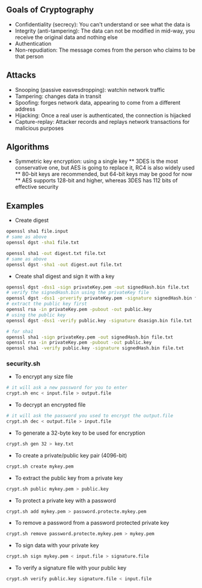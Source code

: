 ## Goals of Cryptography
* Confidentiality (secrecy): You can't understand or see what the data is
* Integrity (anti-tampering): The data can not be modified in mid-way, you receive the original data and nothing else
* Authentication
* Non-repudiation: The message comes from the person who claims to be that person

## Attacks
* Snooping (passive easvesdropping): watchin network traffic
* Tampering: changes data in transit
* Spoofing: forges network data, appearing to come from a different address
* Hijacking: Once a real user is authenticated, the connection is hijacked
* Capture-replay: Attacker records and replays network transactions for malicious purposes

## Algorithms
* Symmetric key encryption: using a single key
** 3DES is the most conservative one, but AES is going to replace it, RC4 is also widely used
** 80-bit keys are recommended, but 64-bit keys may be good for now
** AES supports 128-bit and higher, whereas 3DES has 112 bits of effective security

## Examples

* Create digest
```bash
openssl sha1 file.input
# same as above
openssl dgst -sha1 file.txt

openssl sha1 -out digest.txt file.txt
# same as above
openssl dgst -sha1 -out digest.out file.txt
```

* Create sha1 digest and sign it with a key
```bash
openssl dgst -dss1 -sign privateKey.pem -out signedHash.bin file.txt
# verify the signedHash.bin using the privateKey file
openssl dgst -dss1 -prverify privateKey.pem -signature signedHash.bin file.txt
# extract the public key first
openssl rsa -in privateKey.pem -pubout -out public.key
# using the public key
openssl dgst -dss1 -verify public.key -signature dsasign.bin file.txt

# for sha1
openssl sha1 -sign privateKey.pem -out signedHash.bin file.txt
openssl rsa -in privateKey.pem -pubout -out public.key
openssl sha1 -verify public.key -signature signedHash.bin file.txt
```

### security.sh

* To encrypt any size file
```bash
# it will ask a new password for you to enter
crypt.sh enc < input.file > output.file
```

* To decrypt an encrypted file
```bash
# it will ask the password you used to encrypt the output.file
crypt.sh dec < output.file > input.file
```

* To generate a 32-byte key to be used for encryption
```bash
crypt.sh gen 32 > key.txt
```

* To create a private/public key pair (4096-bit)
```bash
crypt.sh create mykey.pem
```

* To extract the public key from a private key
```bash
crypt.sh public mykey.pem > public.key
```

* To protect a private key with a password
```bash
crypt.sh add mykey.pem > password.protecte.mykey.pem
```

* To remove a password from a password protected private key
```bash
crypt.sh remove password.protecte.mykey.pem > mykey.pem
```

* To sign data with your private key
```bash
crypt.sh sign mykey.pem < input.file > signature.file
```

* To verify a signature file with your public key
```bash
crypt.sh verify public.key signature.file < input.file
```




